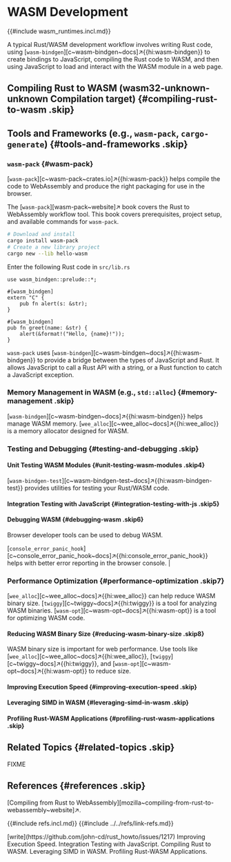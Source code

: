 # WASM Development

{{#include wasm_runtimes.incl.md}}

A typical Rust/WASM development workflow involves writing Rust code, using [`wasm-bindgen`][c~wasm-bindgen~docs]↗{{hi:wasm-bindgen}} to create bindings to JavaScript, compiling the Rust code to WASM, and then using JavaScript to load and interact with the WASM module in a web page.

## Compiling Rust to WASM (wasm32-unknown-unknown Compilation target) {#compiling-rust-to-wasm .skip}

## Tools and Frameworks (e.g., `wasm-pack`, `cargo-generate`) {#tools-and-frameworks .skip}

### `wasm-pack` {#wasm-pack}

[`wasm-pack`][c~wasm-pack~crates.io]↗{{hi:wasm-pack}} helps compile the code to WebAssembly and produce the right packaging for use in the browser.

The [`wasm-pack`][wasm-pack~website]↗ book covers the Rust to WebAssembly workflow tool. This book covers prerequisites, project setup, and available commands for `wasm-pack`.

```sh
# Download and install
cargo install wasm-pack
# Create a new library project
cargo new --lib hello-wasm
```

Enter the following Rust code in `src/lib.rs`

```rust,editable
use wasm_bindgen::prelude::*;

#[wasm_bindgen]
extern "C" {
    pub fn alert(s: &str);
}

#[wasm_bindgen]
pub fn greet(name: &str) {
    alert(&format!("Hello, {name}!"));
}
```

`wasm-pack` uses [`wasm-bindgen`][c~wasm-bindgen~docs]↗{{hi:wasm-bindgen}} to provide a bridge between the types of JavaScript and Rust. It allows JavaScript to call a Rust API with a string, or a Rust function to catch a JavaScript exception.

### Memory Management in WASM (e.g., `std::alloc`) {#memory-management .skip}

[`wasm-bindgen`][c~wasm-bindgen~docs]↗{{hi:wasm-bindgen}} helps manage WASM memory. [`wee_alloc`][c~wee_alloc~docs]↗{{hi:wee_alloc}} is a memory allocator designed for WASM.

### Testing and Debugging {#testing-and-debugging .skip}

#### Unit Testing WASM Modules {#unit-testing-wasm-modules .skip4}

[`wasm-bindgen-test`][c~wasm-bindgen-test~docs]↗{{hi:wasm-bindgen-test}} provides utilities for testing your Rust/WASM code.

#### Integration Testing with JavaScript {#integration-testing-with-js .skip5}

#### Debugging WASM {#debugging-wasm .skip6}

Browser developer tools can be used to debug WASM.

[`console_error_panic_hook`][c~console_error_panic_hook~docs]↗{{hi:console_error_panic_hook}} helps with better error reporting in the browser console. |

### Performance Optimization {#performance-optimization .skip7}

[`wee_alloc`][c~wee_alloc~docs]↗{{hi:wee_alloc}} can help reduce WASM binary size. [`twiggy`][c~twiggy~docs]↗{{hi:twiggy}} is a tool for analyzing WASM binaries. [`wasm-opt`][c~wasm-opt~docs]↗{{hi:wasm-opt}} is a tool for optimizing WASM code.

#### Reducing WASM Binary Size {#reducing-wasm-binary-size .skip8}

WASM binary size is important for web performance. Use tools like [`wee_alloc`][c~wee_alloc~docs]↗{{hi:wee_alloc}}, [`twiggy`][c~twiggy~docs]↗{{hi:twiggy}}, and [`wasm-opt`][c~wasm-opt~docs]↗{{hi:wasm-opt}} to reduce size.

#### Improving Execution Speed {#improving-execution-speed .skip}

#### Leveraging SIMD in WASM {#leveraging-simd-in-wasm .skip}

#### Profiling Rust-WASM Applications {#profiling-rust-wasm-applications .skip}

## Related Topics {#related-topics .skip}

FIXME

## References {#references .skip}

[Compiling from Rust to WebAssembly][mozilla~compiling-from-rust-to-webassembly~website]↗.

{{#include refs.incl.md}}
{{#include ../../refs/link-refs.md}}

<div class="hidden">
[write](https://github.com/john-cd/rust_howto/issues/1217)
Improving Execution Speed.
Integration Testing with JavaScript.
Compiling Rust to WASM.
Leveraging SIMD in WASM.
Profiling Rust-WASM Applications.
</div>
